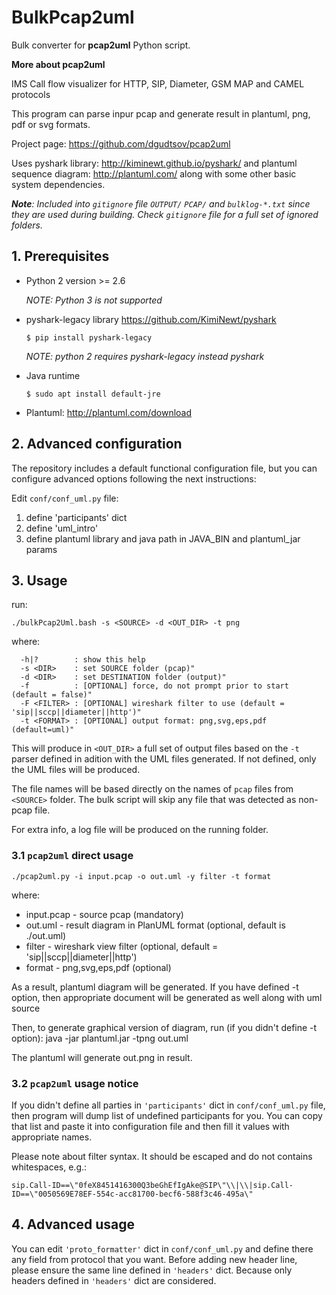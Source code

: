 # BulkPcap2uml

Bulk converter for **pcap2uml** Python script.

**More about pcap2uml**

IMS Call flow visualizer for HTTP, SIP, Diameter, GSM MAP and CAMEL protocols

This program can parse inpur pcap and generate result in plantuml, png, pdf or svg formats.

Project page: https://github.com/dgudtsov/pcap2uml

Uses pyshark library: http://kiminewt.github.io/pyshark/
and plantuml sequence diagram: http://plantuml.com/ along with some other basic system dependencies.

_**Note**: Included into `gitignore` file `OUTPUT/` `PCAP/` and `bulklog-*.txt` since they are used during building. Check `gitignore` file for a full set of ignored folders._ 

## 1. Prerequisites

* Python 2 version >= 2.6

  *NOTE: Python 3 is not supported*

* pyshark-legacy library https://github.com/KimiNewt/pyshark

  `$ pip install pyshark-legacy`

  *NOTE: python 2 requires pyshark-legacy instead pyshark*

* Java runtime

  `$ sudo apt install default-jre`

* Plantuml: http://plantuml.com/download

## 2. Advanced configuration

The repository includes a default functional configuration file, but you can configure advanced options following the next instructions:

Edit `conf/conf_uml.py` file:
1. define 'participants' dict
2. define 'uml_intro'
3. define plantuml library and java path in JAVA_BIN and plantuml_jar params


## 3. Usage

run:
```
./bulkPcap2Uml.bash -s <SOURCE> -d <OUT_DIR> -t png

```

where:
```
  -h|?        : show this help
  -s <DIR>    : set SOURCE folder (pcap)"
  -d <DIR>    : set DESTINATION folder (output)"
  -f          : [OPTIONAL] force, do not prompt prior to start (default = false)"
  -F <FILTER> : [OPTIONAL] wireshark filter to use (default = 'sip||sccp||diameter||http')"
  -t <FORMAT> : [OPTIONAL] output format: png,svg,eps,pdf (default=uml)"
```

This will produce in `<OUT_DIR>` a full set of output files based on the `-t` parser defined in adition with the UML files generated. If not defined, only the UML files will be produced.

The file names will be based directly on the names of `pcap` files from `<SOURCE>` folder. The bulk script will skip any file that was detected as non-pcap file.

For extra info, a log file will be produced on the running folder.

### 3.1 `pcap2uml` direct usage
```
./pcap2uml.py -i input.pcap -o out.uml -y filter -t format
```

where:
* input.pcap - source pcap (mandatory)
* out.uml - result diagram in PlanUML format (optional, default is ./out.uml)
* filter - wireshark view filter (optional, default = 'sip||sccp||diameter||http')
* format - png,svg,eps,pdf (optional)

As a result, plantuml diagram will be generated.
If you have defined -t option, then appropriate document will be generated as well along with uml source

Then, to generate graphical version of diagram, run (if you didn't define -t option):
java -jar plantuml.jar -tpng out.uml

The plantuml will generate out.png in result.

### 3.2 `pcap2uml` usage notice

If you didn't define all parties in `'participants'` dict in `conf/conf_uml.py` file, then program will dump list of undefined participants for you. You can copy that list and paste it into configuration file and then fill it values with appropriate names.

Please note about filter syntax. It should be escaped and do not contains whitespaces, e.g.:
```
sip.Call-ID==\"0feX8451416300Q3beGhEfIgAke@SIP\"\\|\\|sip.Call-ID==\"0050569E78EF-554c-acc81700-becf6-588f3c46-495a\"
```
## 4. Advanced usage

You can edit `'proto_formatter'` dict in `conf/conf_uml.py` and define there any field from protocol that you want. Before adding new header line, please ensure the same line defined in `'headers'` dict. Because only headers defined in `'headers'` dict are considered.
